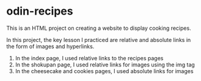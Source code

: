 # odin-recipes
This is an HTML project on creating a website to display cooking recipes.

In this project, the key lesson I practiced are relative and absolute links in the form of images and hyperlinks. 
1. In the index page, I used relative links to the recipes pages
2. In the shokupan page, I used relative links for images using the img tag
3. In the cheesecake and cookies pages, I used absolute links for images
